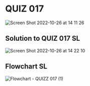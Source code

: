 
# QUIZ 017

![Screen Shot 2022-10-26 at 14 11 26](https://user-images.githubusercontent.com/111819437/197940337-c8cd92d9-77ea-4cac-880e-29448990819b.png)

## Solution to QUIZ 017 SL

![Screen Shot 2022-10-26 at 14 22 10](https://user-images.githubusercontent.com/111819437/197941608-04356079-784f-4f8b-8c1d-5aeeee1476af.png)

## Flowchart SL

![Flowchart - QUIZZ 017 (1)](https://user-images.githubusercontent.com/111819437/197941787-76b4a9bd-255a-4280-bbca-5fe4628d5b25.png)
